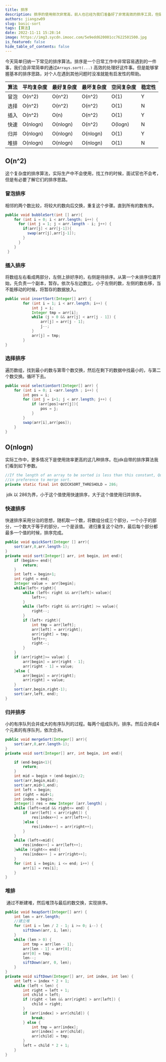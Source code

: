 ```yaml
---
title: 排序
description: 排序的使用频次非常高，前人也已经为我们准备好了非常高效的排序工具，但是作为一个程序员，最基本的排序还是有必要掌握的。
authors: jiangzw09
slug: basic-sort
tags: [算法]
date: 2022-11-11 15:28:14
image: https://img3.sycdn.imooc.com/5e9edd620001cc7622501500.jpg
is_featured: false
hide_table_of_contents: false
---
```


​	今天简单归纳一下常见的排序算法。排序是一个日常工作中非常容易遇到的一件事，我们会非常简单的通过`Arrays.sort(...)` 高效的处理好这件事。但是能够掌握基本的排序思路，对个人在遇到其他问题时没准就能有启发性的帮助。

| 算法  | 平均复杂度    | 最好复杂度    | 最坏复杂度    | 空间复杂度   | 稳定性 |
|-----|----------|----------|----------|---------|-----|
| 冒泡  | O(n^2)   | O(n^2)   | O(n^2)   | O(1)    | Y   |
| 选择  | O(n^2)   | O(n^2)   | O(n^2)   | O(1)    | N   |
| 插入  | O(n^2)   | O(n)     | O(n^2)   | O(1)    | Y   |
| 快速  | O(nlogn) | O(nlogn) | O(n^2)   | O(logn) | N   |
| 归并  | O(nlogn) | O(nlogn) | O(nlogn) | O(1)    | Y   |
| 堆排  | O(nlogn) | O(nlogn) | O(nlogn) | O(1)    | N   |

## O(n^2)

​	这个复杂度的排序算法，实际生产中不会使用，找工作的时候，面试官也不会考，但是有必要了解它们的排序思路。

### 冒泡排序

​	相邻的两个数比较，将较大的数向后交换，重复这个步骤。直到所有的数有序。

```java
public void bubbleSort(int [] arr){
    for (int i = 0; i < arr.length; i++) {
      for (int j = 1; j < arr.length - i; j++) {
        if(arr[j] < arr[j-1]){
          swap(arr[j],arr[j-1]);
        }
      }
    }
 }
```



### 插入排序

​	将数组左右看成两部分，左侧上排好序的，右侧是待排序。从第一个未排序位置开始，先负责一个副本，暂存。依次与左边数比，小于左侧的数，左侧的数右移，当不能移动的时候，将暂存的数据放入。

```java
public void insertSort(Integer[] arr) {
        for (int i = 1; i < arr.length; i++) {
            int j = i;
            Integer tmp = arr[i];
            while (j > 0 && arr[j] < arr[j - 1]) {
                arr[j] = arr[j - 1];
                j--;
            }
            arr[j] = tmp;
        }
}
```

### 选择排序

​	遍历数组，找到最小的数与第零个数交换，然后在剩下的数据中找最小的，与第二个数交换。循环下去。

```java
public void selectionSort(Integer[] arr) {
    for (int i = 0; i <arr.length ; i++) {
        int pos = i;
        for (int j = i+1; j < arr.length; j++) {
            if (arr[pos]>arr[j]){
                pos = j;
            }
        }
        swap(arr[i],arr[pos]);
    }
}
```

## O(nlogn)

​	实际工作中，更多情况下是使用效率更高的这几种排序。在jdk自带的排序算法我们看到如下参数。

```java
//If the length of an array to be sorted is less than this constant, Quicksort is used 
//in preference to merge sort.
private static final int QUICKSORT_THRESHOLD = 286;

```

​	jdk 以 286为界，小于这个值使用快速排序，大于这个值使用归并排序。

### 快速排序

​	快速排序采用分治的思想，随机取一个数，将数组分成三个部分，一个小于的部分，一个数大于等于的部分，一个是该值。 递归重复这个动作，最后每个部分都最多一个值的时候，排序完成。

```java
public void quickSort(Integer [] arr){
    sort(arr,0,arr.length-1);
}
private void sort(Integer[] arr, int begin, int end){
    if (begin>= end){
        return;
    }
    int left = begin+1;
    int right = end;
    Integer value =  arr[begin];
    while(left< right){
        while (left< right && arr[left]< value){
            left++;
        }
        while (left< right && arr[right] >= value){
            right--;
        }
        if (left< right){
            int tmp = arr[left];
            arr[left] = arr[right];
            arr[right] = tmp;
            left++;
            right--;
        }
    }
    if (arr[right]>= value) {
        arr[begin] = arr[right - 1];
        arr[right - 1] = value;
    }else {
        arr[begin] = arr[right];
        arr[right] = value;
    }
    sort(arr,begin,right-1);
    sort(arr,left, end);
}
```

### 归并排序

​	小的有序队列合并成大的有序队列的过程。每两个组成队列，排序。然后合并成4个元素的有序队列，依次合并。

```java
public void mergeSort(Integer[] arr){
    sort(arr,0,arr.length-1);
}
private void sort(Integer[] arr, int begin, int end){

    if (end-begin<1){
        return;
    }
    int mid = begin + (end-begin)/2;
    sort(arr,begin,mid);
    sort(arr,mid+1,end);
    int left = begin;
    int right = mid+1;
    int index = begin;
    Integer[] res = new Integer [arr.length] ;
    while (left<=mid && right<= end) {
        if (arr[left] < arr[right]) {
            res[index++] = arr[left++];
        }else {
            res[index++] = arr[right++];
        }
    }
    while (left<=mid){
        res[index++] = arr[left++];
    }while (right<= end){
        res[index++ ] = arr[right++];
    }
    for (int i = begin; i <= end; i++) {
        arr[i] = res[i];
    }
}
```

### 堆排

​	通过不断建堆，然后堆顶与最后的数交换，实现排序。

```java
public void heapSort(Integer[] arr) {
    int len = arr.length;
    //建立堆
    for (int i = len / 2 - 1; i >= 0; i--) {
        siftDown(arr, i, len);
    }
    while (len > 0) {
        int tmp = arr[len - 1];
        arr[len - 1] = arr[0];
        arr[0] = tmp;
        len--;
        siftDown(arr, 0, len);
    }
}
private void siftDown(Integer[] arr, int index, int len) {
    int left = index * 2 + 1;
    while (left < len) {
        int right = left + 1;
        int child = left;
        if (right < len && arr[right] > arr[left]) {
            child = right;
        }
        if (arr[index] > arr[child]) {
            break;
        } else {
            int tmp = arr[index];
            arr[index] = arr[child];
            arr[child] = tmp;
        }
        left = child * 2 + 1;
    }
}
```

